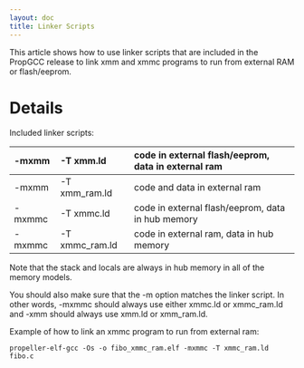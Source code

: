 ```yaml
---
layout: doc
title: Linker Scripts
---
```


This article shows how to use linker scripts that are included in the
PropGCC release to link xmm and xmmc programs to run from external RAM
or flash/eeprom.

Details
=======

Included linker scripts:

<table>
<thead>
<tr class="header">
<th align="left">-mxmm</th>
<th align="left">-T xmm.ld</th>
<th align="left">code in external flash/eeprom, data in external ram</th>
</tr>
</thead>
<tbody>
<tr class="odd">
<td align="left">-mxmm</td>
<td align="left">-T xmm_ram.ld</td>
<td align="left">code and data in external ram</td>
</tr>
<tr class="even">
<td align="left">-mxmmc</td>
<td align="left">-T xmmc.ld</td>
<td align="left">code in external flash/eeprom, data in hub memory</td>
</tr>
<tr class="odd">
<td align="left">-mxmmc</td>
<td align="left">-T xmmc_ram.ld</td>
<td align="left">code in external ram, data in hub memory</td>
</tr>
</tbody>
</table>

Note that the stack and locals are always in hub memory in all of the
memory models.

You should also make sure that the -m option matches the linker script.
In other words, -mxmmc should always use either xmmc.ld or xmmc\_ram.ld
and -xmm should always use xmm.ld or xmm\_ram.ld.

Example of how to link an xmmc program to run from external ram:

    propeller-elf-gcc -Os -o fibo_xmmc_ram.elf -mxmmc -T xmmc_ram.ld fibo.c
